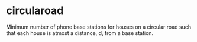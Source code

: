 # circularoad
Minimum number of phone base stations for houses on a circular road such that each house is atmost a distance, d, from a base station.
